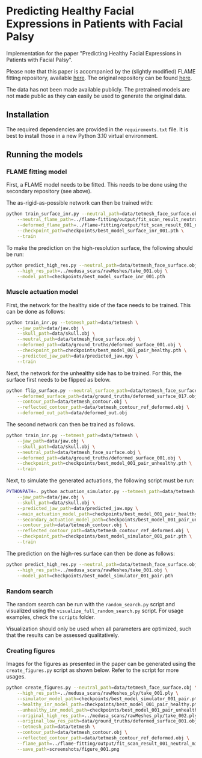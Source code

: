 # Predicting Healthy Facial Expressions in Patients with Facial Palsy

Implementation for the paper "Predicting Healthy Facial Expressions in Patients with Facial Palsy". 

Please note that this paper is accompanied by the (slightly modified) FLAME fitting repository, available [here](https://github.com/Jaswar/flame-fitting). The original repository can be found [here](https://github.com/Rubikplayer/flame-fitting).

The data has not been made available publicly. The pretrained models are not made public as they can easily be used to generate the original data.

## Installation

The required dependencies are provided in the `requirements.txt` file. It is best to install those in a new Python 3.10 virtual environment.

## Running the models

### FLAME fitting model

First, a FLAME model needs to be fitted. This needs to be done using the secondary repository (see above).

The as-rigid-as-possible network can then be trained with:

```bash
python train_surface_inr.py --neutral_path=data/tetmesh_face_surface.obj \
    --neutral_flame_path=../flame-fitting/output/fit_scan_result_neutral_surface_no_landmarks.obj \
    --deformed_flame_path=../flame-fitting/output/fit_scan_result_001_neutral_midpoint.obj \
    --checkpoint_path=checkpoints/best_model_surface_inr_001.pth \
    --train
```

To make the prediction on the high-resolution surface, the following should be run:

```bash
python predict_high_res.py --neutral_path=data/tetmesh_face_surface.obj \
    --high_res_path=../medusa_scans/rawMeshes/take_001.obj \
    --model_path=checkpoints/best_model_surface_inr_001.pth
```

### Muscle actuation model

First, the network for the healthy side of the face needs to be trained. This can be done as follows:

```bash
python train_inr.py --tetmesh_path=data/tetmesh \
    --jaw_path=data/jaw.obj \
    --skull_path=data/skull.obj \
    --neutral_path=data/tetmesh_face_surface.obj \
    --deformed_path=data/ground_truths/deformed_surface_001.obj \
    --checkpoint_path=checkpoints/best_model_001_pair_healthy.pth \
    --predicted_jaw_path=data/predicted_jaw.npy \
    --train
```

Next, the network for the unhealthy side has to be trained. For this, the surface first needs to be flipped as below. 

```bash
python flip_surface.py --neutral_surface_path=data/tetmesh_face_surface.obj \
    --deformed_surface_path=data/ground_truths/deformed_surface_017.obj \
    --contour_path=data/tetmesh_contour.obj \
    --reflected_contour_path=data/tetmesh_contour_ref_deformed.obj \
    --deformed_out_path=data/deformed_out.obj
```

The second network can then be trained as follows.

```bash
python train_inr.py --tetmesh_path=data/tetmesh \
    --jaw_path=data/jaw.obj \
    --skull_path=data/skull.obj \
    --neutral_path=data/tetmesh_face_surface.obj \
    --deformed_path=data/ground_truths/deformed_surface_001.obj \
    --checkpoint_path=checkpoints/best_model_001_pair_unhealthy.pth \
    --train
```

Next, to simulate the generated actuations, the following script must be run:

```bash
PYTHONPATH=. python actuation_simulator.py --tetmesh_path=data/tetmesh \
    --jaw_path=data/jaw.obj \
    --skull_path=data/skull.obj \
    --predicted_jaw_path=data/predicted_jaw.npy \
    --main_actuation_model_path=checkpoints/best_model_001_pair_healthy.pth \
    --secondary_actuation_model_path=checkpoints/best_model_001_pair_unhealthy.pth \
    --contour_path=data/tetmesh_contour.obj \
    --reflected_contour_path=data/tetmesh_contour_ref_deformed.obj \
    --checkpoint_path=checkpoints/best_model_simulator_001_pair.pth \
    --train
```

The prediction on the high-res surface can then be done as follows:

```bash
python predict_high_res.py --neutral_path=data/tetmesh_face_surface.obj \
    --high_res_path=../medusa_scans/rawMeshes/take_001.obj \
    --model_path=checkpoints/best_model_simulator_001_pair.pth
```

### Random search

The random search can be run with the `random_search.py` script and visualized using the `visualize_full_random_search.py` script. For usage examples, check the `scripts` folder.

Visualization should only be used when all parameters are optimized, such that the results can be assessed qualitatively.

### Creating figures

Images for the figures as presented in the paper can be generated using the `create_figures.py` script as shown below. Refer to the script for more usages. 

```bash
python create_figures.py --neutral_path=data/tetmesh_face_surface.obj \
    --high_res_path=../medusa_scans/rawMeshes_ply/take_001.ply \
    --simulator_model_path=checkpoints/best_model_simulator_001_pair.pth \
    --healthy_inr_model_path=checkpoints/best_model_001_pair_healthy.pth \
    --unhealthy_inr_model_path=checkpoints/best_model_001_pair_unhealthy.pth \
    --original_high_res_path=../medusa_scans/rawMeshes_ply/take_002.ply \
    --original_low_res_path=data/ground_truths/deformed_surface_001.obj \
    --tetmesh_path=data/tetmesh \
    --contour_path=data/tetmesh_contour.obj \
    --reflected_contour_path=data/tetmesh_contour_ref_deformed.obj \
    --flame_path=../flame-fitting/output/fit_scan_result_001_neutral_midpoint.obj \
    --save_path=screenshots/figure_001.png
```